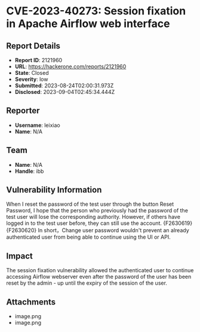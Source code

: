 # CVE-2023-40273: Session fixation in Apache Airflow web interface

## Report Details
- **Report ID**: 2121960
- **URL**: https://hackerone.com/reports/2121960
- **State**: Closed
- **Severity**: low
- **Submitted**: 2023-08-24T02:00:31.973Z
- **Disclosed**: 2023-09-04T02:45:34.444Z

## Reporter
- **Username**: leixiao
- **Name**: N/A

## Team
- **Name**: N/A
- **Handle**: ibb

## Vulnerability Information
When I reset the password of the test user through the button Reset Password, I hope that the person who previously had the password of the test user will lose the corresponding authority. However, if others have logged in to the test user before, they can still use the account.
{F2630619}
{F2630620}
In short，Change user password wouldn't prevent an already authenticated user from being able to continue using the UI or API.

## Impact

The session fixation vulnerability allowed the authenticated user to continue accessing Airflow webserver even after the password of the user has been reset by the admin - up until the expiry of the session of the user.

## Attachments
- image.png
- image.png
